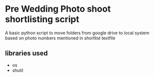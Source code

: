 # Pre Wedding Photo shoot shortlisting script

A basic python script to move folders from google drive to local system based on photo numbers mentioned in shortlist textfile

## libraries used

- os
- shutil
